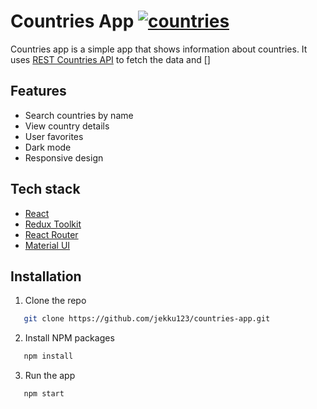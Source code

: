 # Countries App [![countries](https://github.com/jekku123/countries-app/actions/workflows/main.yml/badge.svg)](https://github.com/jekku123/countries-app/actions/workflows/main.yml)

Countries app is a simple app that shows information about countries. It uses [REST Countries API](https://restcountries.eu/) to fetch the data and []

## Features

- Search countries by name
- View country details
- User favorites
- Dark mode
- Responsive design

## Tech stack

- [React](https://reactjs.org/)
- [Redux Toolkit](https://redux-toolkit.js.org/)
- [React Router](https://reactrouter.com/)
- [Material UI](https://material-ui.com/)

## Installation

1. Clone the repo

```sh
   git clone https://github.com/jekku123/countries-app.git
```

2. Install NPM packages

```sh
   npm install
```

3. Run the app

```sh
   npm start
```
